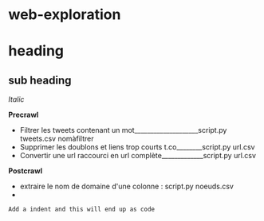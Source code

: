 # web-exploration

heading
==============
sub heading
--------------

*Italic*


**Precrawl**

- Filtrer les tweets contenant un mot____________________script.py tweets.csv nomàfiltrer
- Supprimer les doublons et liens trop courts t.co________script.py url.csv
- Convertir une url raccourci en url complète_____________script.py url.csv 

**Postcrawl**
 

- extraire le nom de domaine d'une colonne :            script.py noeuds.csv
- 

    Add a indent and this will end up as code 

